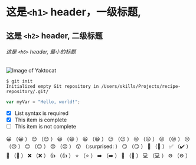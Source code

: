 # 这是`<h1>` header，一级标题,

## 这是 `<h2>` header, 二级标题

###### 这是 `<h6>` header, 最小的标题

![Image of Yaktocat](https://octodex.github.com/images/yaktocat.png)

```
$ git init
Initialized empty Git repository in /Users/skills/Projects/recipe-repository/.git/
```

``` javascript
var myVar = "Hello, world!";
```

- [x] List syntax is required
- [x] This item is complete
- [ ] This item is not complete

😀 （:grinning: ）
😊 （:blush: ）
😃 （:smile: ）
😆 （:laughing: ）
😉 （:wink: ）
😜 （:stuck_out_tongue_winking_eye: ）
😝 （:stuck_out_tongue_closed_eyes: ）
😢 （:cry: ）
😔 （:pensive: ）
😟 （:worried: ）
😮 （:surprised: ）
😏 （:smirk: ）
🤔 （:thinking: ）
✅ （:heavy_check_mark: ）
🚧 （:construction: ）
❌ （:x: ）
👍 （:thumbsup: ）
⭐️ （:star: ）
➡️ （:arrow_right: ）
📄 （:page_facing_up: ）
💻 （:computer: ）
⚙️ （:gear: ）
